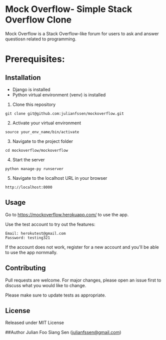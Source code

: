 # Mock Overflow- Simple Stack Overflow Clone

Mock Overflow is a Stack Overflow-like forum for users to ask and answer questiosn related to programming.

# Prerequisites:

## Installation

* Django is installed
* Python virtual environment (venv) is installed

1) Clone this repository 
~~~
git clone git@github.com:julianfssen/mockoverflow.git
~~~
2) Activate your virtual environment 
~~~
source your_env_name/bin/activate
~~~
3) Navigate to the project folder 
~~~
cd mockoverflow/mockoverflow
~~~
4) Start the server 
~~~
python manage-py runserver
~~~
5) Navigate to the localhost URL in your browser 
~~~
http://localhost:8000
~~~

## Usage

Go to https://mockoverflow.herokuapp.com/ to use the app.

Use the test account to try out the features:

~~~
Email: herokutest@gmail.com
Password: testing321
~~~

If the account does not work, register for a new account and you'll be able to use the app nornmally.

## Contributing
Pull requests are welcome. For major changes, please open an issue first to discuss what you would like to change.

Please make sure to update tests as appropriate.

## License
Released under MIT License

##Author
Julian Foo Siang Sen (julianfssen@gmail.com)
